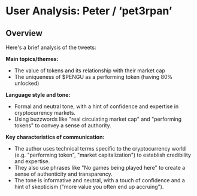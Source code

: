 # User Analysis: Peter / ‘pet3rpan’

## Overview

Here's a brief analysis of the tweets:

**Main topics/themes:**

* The value of tokens and its relationship with their market cap
* The uniqueness of $PENGU as a performing token (having 80% unlocked)

**Language style and tone:**

* Formal and neutral tone, with a hint of confidence and expertise in cryptocurrency markets.
* Using buzzwords like "real circulating market cap" and "performing tokens" to convey a sense of authority.

**Key characteristics of communication:**

* The author uses technical terms specific to the cryptocurrency world (e.g. "performing token", "market capitalization") to establish credibility and expertise.
* They also use phrases like "No games being played here" to create a sense of authenticity and transparency.
* The tone is informative and neutral, with a touch of confidence and a hint of skepticism ("more value you often end up accruing").